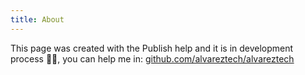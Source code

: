 ```yaml
---
title: About
---
```


This page was created with the Publish help and it is in development process 👨‍💻, you can help me in: [github.com/alvareztech/alvareztech](https://github.com/alvareztech/alvareztech)
